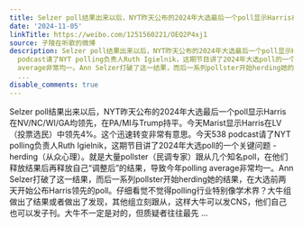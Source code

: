 ```yaml
---
title: Selzer poll结果出来以后，NYT昨天公布的2024年大选最后一个poll显示Harris在NV/NC/WI/GA均领先，在PA/MI与Trump持平。今天Marist显示Harris在LV（投票选民）中...
date: '2024-11-05'
linkTitle: https://weibo.com/1251560221/OEQ2P4xj1
source: 子陵在听歌的微博
description: Selzer poll结果出来以后，NYT昨天公布的2024年大选最后一个poll显示Harris在NV/NC/WI/GA均领先，在PA/MI与Trump持平。今天Marist显示Harris在LV（投票选民）中领先4%。这个迅速转变非常有意思。今天538
  podcast请了NYT polling负责人Ruth Igielnik，这期节目讲了2024年大选poll的一个关键问题 - herding（从众心理）。就是大量pollster（民调专家）跟从几个知名poll，在他们释放结果后再释放自己“调整后”的结果，导致今年polling
  average非常均一。Ann Selzer打破了这一结果，而后一系列pollster开始herding她的结果，在大选前两天开始公布Harris领先的poll。仔细看觉不觉得polling行业特别像学术界？大牛组做出了结果或者做出了发现，其他组立刻跟从，这样大牛可以发CNS，他们自己也可以发子刊。大牛不一定是对的，但质疑者往往最先
  ...
disable_comments: true
---
```

Selzer poll结果出来以后，NYT昨天公布的2024年大选最后一个poll显示Harris在NV/NC/WI/GA均领先，在PA/MI与Trump持平。今天Marist显示Harris在LV（投票选民）中领先4%。这个迅速转变非常有意思。今天538 podcast请了NYT polling负责人Ruth Igielnik，这期节目讲了2024年大选poll的一个关键问题 - herding（从众心理）。就是大量pollster（民调专家）跟从几个知名poll，在他们释放结果后再释放自己“调整后”的结果，导致今年polling average非常均一。Ann Selzer打破了这一结果，而后一系列pollster开始herding她的结果，在大选前两天开始公布Harris领先的poll。仔细看觉不觉得polling行业特别像学术界？大牛组做出了结果或者做出了发现，其他组立刻跟从，这样大牛可以发CNS，他们自己也可以发子刊。大牛不一定是对的，但质疑者往往最先 ...